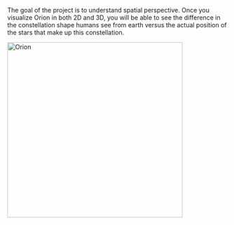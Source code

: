 The goal of the project is to understand spatial perspective. Once you visualize Orion in both 2D and 3D, you will be able to see the difference in the constellation shape humans see from earth versus the actual position of the stars that make up this constellation. 

<img src="https://upload.wikimedia.org/wikipedia/commons/9/91/Orion_constellation_with_star_labels.jpg" alt="Orion" style="width: 400px;"/>
